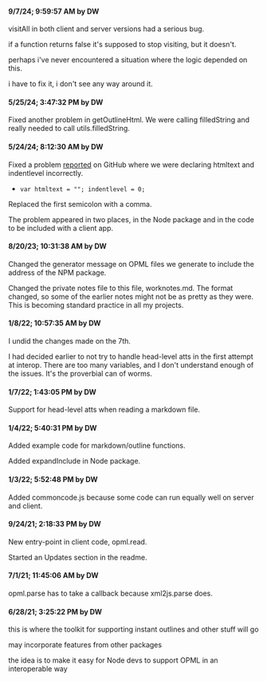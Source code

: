 #### 9/7/24; 9:59:57 AM by DW

visitAll in both client and server versions had a serious bug. 

if a function returns false it's supposed to stop visiting, but it doesn't. 

perhaps i've never encountered a situation where the logic depended on this. 

i have to fix it, i don't see any way around it. 

#### 5/25/24; 3:47:32 PM by DW

Fixed another problem in getOutlineHtml. We were calling filledString and really needed to call utils.filledString.

#### 5/24/24; 8:12:30 AM by DW

Fixed a problem <a href="https://github.com/scripting/opmlPackage/issues/12">reported</a> on GitHub where we were declaring htmltext and indentlevel incorrectly. 

* `var htmltext = ""; indentlevel = 0;`

Replaced the first semicolon with a comma. 

The problem appeared in two places, in the Node package and in the code to be included with a client app.

#### 8/20/23; 10:31:38 AM by DW

Changed the generator message on OPML files we generate to include the address of the NPM package.

Changed the private notes file to this file, worknotes.md. The format changed, so some of the earlier notes might not be as pretty as they were. This is becoming standard practice in all my projects.

#### 1/8/22; 10:57:35 AM by DW

I undid the changes made on the 7th. 

I had decided earlier to not try to handle head-level atts in the first attempt at interop. There are too many variables, and I don't understand enough of the issues. It's the proverbial can of worms.

#### 1/7/22; 1:43:05 PM by DW

Support for head-level atts when reading a markdown file.

#### 1/4/22; 5:40:31 PM by DW

Added example code for markdown/outline functions.

Added expandInclude in Node package. 

#### 1/3/22; 5:52:48 PM by DW

Added commoncode.js because some code can run equally well on server and client. 

#### 9/24/21; 2:18:33 PM by DW

New entry-point in client code, opml.read. 

Started an Updates section in the readme. 

#### 7/1/21; 11:45:06 AM by DW

opml.parse has to take a callback because xml2js.parse does.

#### 6/28/21; 3:25:22 PM by DW

this is where the toolkit for supporting instant outlines and other stuff will go

may incorporate features from other packages

the idea is to make it easy for Node devs to support OPML in an interoperable way

